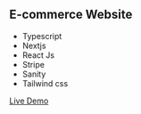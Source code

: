 ## E-commerce Website

- Typescript
- Nextjs
- React Js
- Stripe
- Sanity
- Tailwind css

[Live Demo](https://ecommerce-website-five-flax.vercel.app/)
